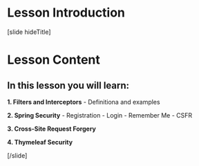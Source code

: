 # Lesson Introduction

[slide hideTitle]

# Lesson Content

## In this lesson you will learn:


**1. Filters and Interceptors**
    - Definitiona and examples
    
**2. Spring Security**
    - Registration
    - Login
    - Remember Me
    - CSFR

**3. Cross-Site Request Forgery**

**4. Thymeleaf Security**

    
[/slide]
